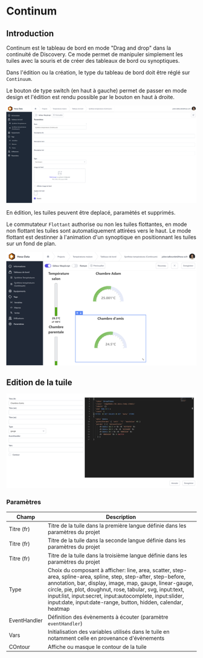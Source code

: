 # Continum 

## Introduction

Continum est le tableau de bord en mode "Drag and drop" dans la continuité de Discovery.
Ce mode permet de manipuler simplement les tuiles avec la souris et de créer des tableaux de bord ou synoptiques.

Dans l'édition ou la création, le type du tableau de bord doit être réglé sur ```Continuum```.

Le bouton de type switch (en haut à gauche) permet de passer en mode design et l'édition est rendu possible par le bouton en haut à droite.

![intro Continuum](./_media/dashboardContinuumEdit.png)


En édition, les tuiles peuvent être deplacé, paramètés et supprimés.

Le commutateur ```Flottant``` authorise ou non les tuiles flottantes, en mode non flottant les tuiles sont automatiquement attirées vers le haut. Le mode flottant est destinner à l'animation d'un synoptique en positionnant les tuiles sur un fond de plan.

![édition tuiles](./_media/tileContinuumEdit.png)

## Edition de la tuile

![poup édition tuile](./_media/tileContinuumEditPopup.png)

### Paramètres

| Champ        | Description                                                                                                                                                                                                                                                                                                                                                            |
|--------------|------------------------------------------------------------------------------------------------------------------------------------------------------------------------------------------------------------------------------------------------------------------------------------------------------------------------------------------------------------------------|
| Titre (fr)   | Titre de la tuile dans la première langue définie dans les paramètres du projet                                                                                                                                                                                                                                                                                        |
| Titre (fr)   | Titre de la tuile dans la seconde langue définie dans les paramètres du projet                                                                                                                                                                                                                                                                                         |
| Titre (fr)   | Titre de la tuile dans la troisième langue définie dans les paramètres du projet                                                                                                                                                                                                                                                                                       |
| Type         | Choix du composant à afficher: line, area, scatter, step-area, spline-area, spline, step, step-after, step-before, annotation, bar, display, image, map, gauge, linear-gauge, circle, pie, plot, doughnut, rose, tabular, svg, input:text, input:list, input:secret, input:autocomplete, input:slider, input:date, input:date-range, button, hidden, calendar, heatmap |
| EventHandler | Définition des évènements à écouter (paramètre ```eventHandler```)                                                                                                                                                                                                                                                                                                     |
| Vars         | Initialisation des variables utilisés dans le tuile en notamment celle en provenance d'évènements                                                                                                                                                                                                                                                                      |
| COntour      | Affiche ou masque le contour de la tuile                                                                                                                                                                                                                                                                                                                               |

